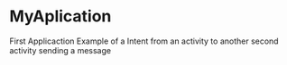 # MyAplication
First Applicaction
Example of a Intent from an activity to another second activity sending a message
